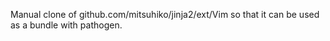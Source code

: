 Manual clone of github.com/mitsuhiko/jinja2/ext/Vim so that it can be used as a bundle with pathogen.
